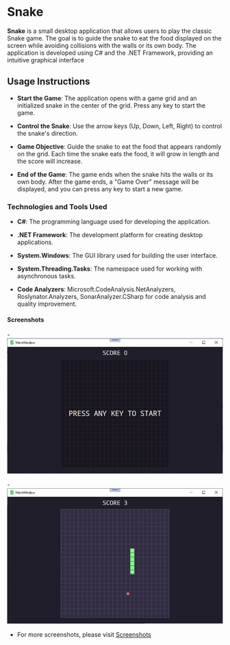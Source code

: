 # Snake
  **Snake** is a small desktop application that allows users to play the classic Snake game. The goal is to guide the snake to eat the food displayed on the screen while avoiding collisions with the walls or its own body. The application is developed using C# and the .NET Framework, providing an intuitive graphical interface
  
  ## Usage Instructions
   - **Start the Game**: The application opens with a game grid and an initialized snake in the center of the grid. Press any key to start the game.

   - **Control the Snake**: Use the arrow keys (Up, Down, Left, Right) to control the snake's direction.

   - **Game Objective**: Guide the snake to eat the food that appears randomly on the grid. Each time the snake eats the food, it will grow in length and the score will increase.

   - **End of the Game**: The game ends when the snake hits the walls or its own body. After the game ends, a "Game Over" message will be displayed, and you can press any key to start a new game.

### Technologies and Tools Used
   - **C#**: The programming language used for developing the application.
     
   - **.NET Framework**: The development platform for creating desktop applications.
     
   - **System.Windows**: The GUI library used for building the user interface.
     
   - **System.Threading.Tasks**: The namespace used for working with asynchronous tasks.
   
   - **Code Analyzers**: Microsoft.CodeAnalysis.NetAnalyzers, Roslynator.Analyzers, SonarAnalyzer.CSharp for code analysis and quality improvement.

#### Screenshots
 -![Start](Snake/Screenshots/Start.jpg)

 -![Start](Snake/Screenshots/InGame.jpg)

 - For more screenshots, please visit [Screenshots](Snake/Screenshots)

